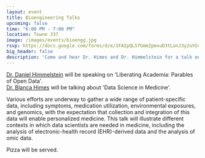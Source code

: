 ```yaml
---
layout: event
title: Bioengineering Talks
upcoming: false
time: "6:00 PM - 7:00 PM"
location: Towne 337
image: /images/events/bioengg.jpg
rsvp: https://docs.google.com/forms/d/e/1FAIpQLSfGmmZpmxuD3tLonJ3y2uYGv04I1BI0EDZI053XaPHTrddF-g/viewform?usp=pp_url&entry.1480114085&entry.1982455072
big_header: false
description: 'Come and hear Dr. Himes and Dr. Himmelstein for a talk on Data Science in Bioengineering'
---
```

<a href="http://dhimmel.com/">Dr. Daniel Himmelstein</a> will be speaking on 'Liberating Academia: Parables of Open Data'.<br>
<a href="https://www.med.upenn.edu/apps/faculty/index.php/g275/p8789288">Dr. Blanca Himes</a> will be talking about 'Data Science in Medicine'.<br>

Various efforts are underway to gather a wide range of
patient-specific data, including symptoms, medication utilization, environmental exposures, and genomics, with the expectation that collection and integration of this data will enable personalized medicine. This talk will illustrate different contexts in which data scientists are needed in medicine, including the analysis of electronic-health record (EHR)-derived data and the analysis of omic data.

Pizza will be served.
